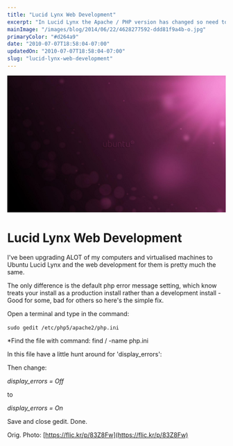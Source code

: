 ```yaml
---
title: "Lucid Lynx Web Development"
excerpt: "In Lucid Lynx the Apache / PHP version has changed so need to enable display_errors to display PHP errors in the browser."
mainImage: "/images/blog/2014/06/22/4628277592-ddd81f9a4b-o.jpg"
primaryColor: "#d264a9"
date: "2010-07-07T18:58:04-07:00"
updatedOn: "2010-07-07T18:58:04-07:00"
slug: "lucid-lynx-web-development"
---
```

![Key art for blog post "Lucid Lynx Web Development "](/images/blog/2014/06/22/4628277592-ddd81f9a4b-o.jpg)

# Lucid Lynx Web Development 

I've been upgrading ALOT of my computers and virtualised machines to Ubuntu Lucid Lynx and the web development for them is pretty much the same.

The only difference is the default php error message setting, which know treats your install as a production install rather than a development install - Good for some, bad for others so here's the simple fix.

Open a terminal and type in the command:

`sudo gedit /etc/php5/apache2/php.ini`

*Find the file with command: find / -name php.ini

In this file have a little hunt around for 'display_errors':

Then change: 

*display_errors = Off*

to

*display_errors = On*

Save and close gedit. Done.

Orig. Photo: [https://flic.kr/p/83Z8Fw](https://flic.kr/p/83Z8Fw)